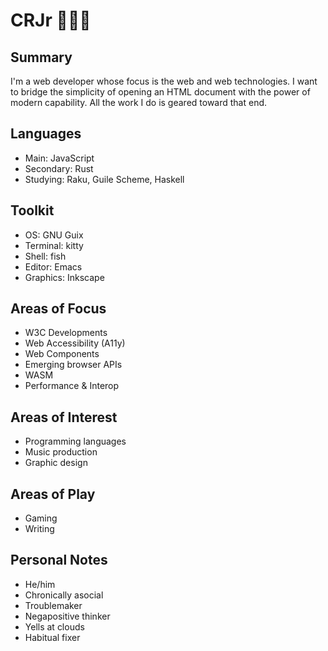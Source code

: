 # CRJr 👨🏾‍💻

## Summary

I'm a web developer whose focus is the web and web technologies. I want to bridge the simplicity of opening 
an HTML document with the power of modern capability. All the work I do is geared toward that end.

## Languages

+ Main: JavaScript
+ Secondary: Rust
+ Studying: Raku, Guile Scheme, Haskell

## Toolkit

+ OS: GNU Guix
+ Terminal: kitty
+ Shell: fish
+ Editor: Emacs
+ Graphics: Inkscape

## Areas of Focus

+ W3C Developments
+ Web Accessibility (A11y)
+ Web Components
+ Emerging browser APIs
+ WASM
+ Performance & Interop

## Areas of Interest

+ Programming languages
+ Music production
+ Graphic design

## Areas of Play

+ Gaming
+ Writing

## Personal Notes

+ He/him
+ Chronically asocial
+ Troublemaker
+ Negapositive thinker
+ Yells at clouds
+ Habitual fixer

<!---
cr-jr/cr-jr is a ✨ special ✨ repository because its `README.md` (this file) appears on your GitHub profile.
You can click the Preview link to take a look at your changes.
--->
